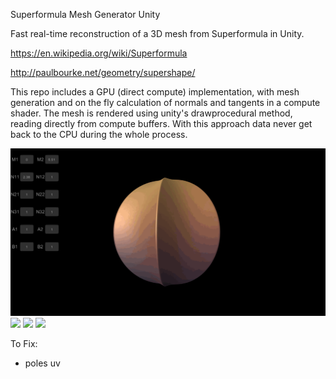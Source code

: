 Superformula Mesh Generator Unity

Fast real-time reconstruction of a 3D mesh from Superformula in Unity.

https://en.wikipedia.org/wiki/Superformula

http://paulbourke.net/geometry/supershape/

This repo includes a GPU (direct compute) implementation, with mesh generation and on the fly calculation of normals and tangents in a compute shader. The mesh is rendered using unity's drawprocedural method, reading directly from compute buffers. With this approach data never get back to the CPU during the whole process.

![](StreamingAssets/gifs/sf3d1.gif)
![](StreamingAssets/gifs/sf3d2.gif)
![](StreamingAssets/gifs/sf3d3.gif)
![](StreamingAssets/gifs/sf3d5.gif)

To Fix:
- poles uv
